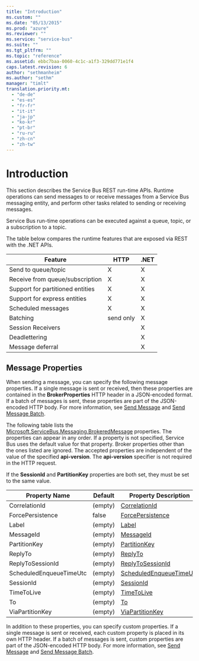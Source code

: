 ```yaml
---
title: "Introduction"
ms.custom: ""
ms.date: "05/13/2015"
ms.prod: "azure"
ms.reviewer: ""
ms.service: "service-bus"
ms.suite: ""
ms.tgt_pltfrm: ""
ms.topic: "reference"
ms.assetid: ebbc7baa-0060-4c1c-a1f3-329dd771e1f4
caps.latest.revision: 6
author: "sethmanheim"
ms.author: "sethm"
manager: "timlt"
translation.priority.mt: 
  - "de-de"
  - "es-es"
  - "fr-fr"
  - "it-it"
  - "ja-jp"
  - "ko-kr"
  - "pt-br"
  - "ru-ru"
  - "zh-cn"
  - "zh-tw"
---
```

# Introduction
This section describes the Service Bus REST run-time APIs. Runtime operations can send messages to or receive messages from a Service Bus messaging entity, and perform other tasks related to sending or receiving messages.  
  
 Service Bus run-time operations can be executed against a queue, topic, or a subscription to a topic.  
  
 The table below compares the runtime features that are exposed via REST with the .NET APIs.  
  
|**Feature**|**HTTP**|**.NET**|  
|-----------------|--------------|--------------|  
|Send to queue/topic|X|X|  
|Receive from queue/subscription|X|X|  
|Support for partitioned entities|X|X|  
|Support for express entities|X|X|  
|Scheduled messages|X|X|  
|Batching|send only|X|  
|Session Receivers||X|  
|Deadlettering||X|  
|Message deferral||X|  
  
## Message Properties  
 When sending a message, you can specify the following message properties. If a single message is sent or received, then these properties are contained in the **BrokerProperties** HTTP header in a JSON-encoded format. If a batch of messages is sent, these properties are part of the JSON-encoded HTTP body. For more information, see [Send Message](send-message.md) and [Send Message Batch](send-message-batch.md).  
  
 The following table lists the [Microsoft.ServiceBus.Messaging.BrokeredMessage](/dotnet/api/microsoft.servicebus.messaging.brokeredmessage) properties. The properties can appear in any order. If a property is not specified, Service Bus uses the default value for that property. Broker properties other than the ones listed are ignored. The accepted properties are independent of the value of the specified **api-version**. The **api-version** specifier is not required in the HTTP request.  
  
 If the **SessionId** and **PartitionKey** properties are both set, they must be set to the same value.  
  
|Property Name|Default|Property Description|  
|-------------------|-------------|--------------------------|  
|CorrelationId|(empty)|[CorrelationId](/dotnet/api/microsoft.servicebus.messaging.brokeredmessage)|  
|ForcePersistence|false|[ForcePersistence](/dotnet/api/microsoft.servicebus.messaging.brokeredmessage)|  
|Label|(empty)|[Label](/dotnet/api/microsoft.servicebus.messaging.brokeredmessage)|  
|MessageId|(empty)|[MessageId](/dotnet/api/microsoft.servicebus.messaging.brokeredmessage)|  
|PartitionKey|(empty)|[PartitionKey](/dotnet/api/microsoft.servicebus.messaging.brokeredmessage)|  
|ReplyTo|(empty)|[ReplyTo](/dotnet/api/microsoft.servicebus.messaging.brokeredmessage)|  
|ReplyToSessionId|(empty)|[ReplyToSessionId](/dotnet/api/microsoft.servicebus.messaging.brokeredmessage)|  
|ScheduledEnqueueTimeUtc|(empty)|[ScheduledEnqueueTimeUtc](/dotnet/api/microsoft.servicebus.messaging.brokeredmessage)|  
|SessionId|(empty)|[SessionId](/dotnet/api/microsoft.servicebus.messaging.brokeredmessage)|  
|TimeToLive|(empty)|[TimeToLive](/dotnet/api/microsoft.servicebus.messaging.brokeredmessage)|  
|To|(empty)|[To](/dotnet/api/microsoft.servicebus.messaging.brokeredmessage)|  
|ViaPartitionKey|(empty)|[ViaPartitionKey](/dotnet/api/microsoft.servicebus.messaging.brokeredmessage)|  
  
 In addition to these properties, you can specify custom properties. If a single message is sent or received, each custom property is placed in its own HTTP header. If a batch of messages is sent, custom properties are part of the JSON-encoded HTTP body. For more information, see [Send Message](send-message.md) and [Send Message Batch](send-message-batch.md).
